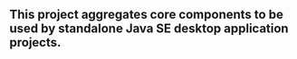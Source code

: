 ## This project aggregates core components to be used by standalone Java SE desktop application projects.
